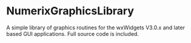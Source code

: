 # NumerixGraphicsLibrary
A simple library of graphics routines for the wxWidgets V3.0.x and later based GUI applications. Full source code is included.
